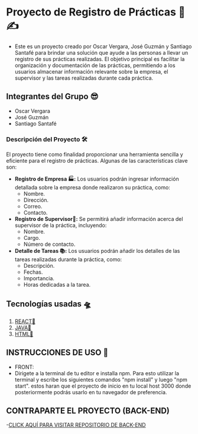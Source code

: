 # Proyecto de Registro de Prácticas 📖✍

- Este es un proyecto creado por Oscar Vergara, José Guzmán y Santiago Santafé para brindar una solución que ayude a las personas a llevar un registro de sus prácticas realizadas. El   objetivo principal es facilitar la organización y documentación de las prácticas, permitiendo a los usuarios almacenar información relevante sobre la empresa, el supervisor y las     tareas realizadas durante cada práctica.

## Integrantes del Grupo 😎
- Oscar Vergara
- José Guzmán
- Santiago Santafé

### Descripción del Proyecto 🛠
El proyecto tiene como finalidad proporcionar una herramienta sencilla y eficiente para el registro de prácticas. Algunas de las características clave son:
- __Registro de Empresa 🏭:__ 
  Los usuarios podrán ingresar información detallada sobre la empresa donde realizaron su práctica, como: 
  - Nombre.
  - Dirección.
  - Correo. 
  - Contacto.
- __Registro de Supervisor👮‍:__ 
  Se permitirá añadir información acerca del supervisor de la práctica, incluyendo: 
  - Nombre. 
  - Cargo. 
  - Número de contacto.
- __Detalle de Tareas 📚:__ 
  Los usuarios podrán añadir los detalles de las tareas realizadas durante la práctica, como: 
  - Descripción. 
  - Fechas. 
  - Importancia.
  - Horas dedicadas a la tarea.
  
 ## Tecnologías usadas 🛸
 1. [REACT🔗](https://es.react.dev)
 2. [JAVA🔗](https://g.co/kgs/sNY3CU)
 3. [HTML🔗](https://developer.mozilla.org/es/docs/Web/HTML)
 
 ## INSTRUCCIONES DE USO 🧩
 - FRONT: 
  - Dirigete a la terminal de tu editor e installa npm. Para esto utilizar la terminal y escribe los siguientes comandos "npm install" y luego "npm start". estos haran que el proyecto de inicio en tu local host 3000 donde posteriormente podrás usarlo en tu navegador de preferencia.

## CONTRAPARTE EL PROYECTO (BACK-END)
-[CLICK AQUÍ PARA VISITAR REPOSITORIO DE BACK-END](https://github.com/SantiagoSantafe/BackEndParcial.git)
    
  
